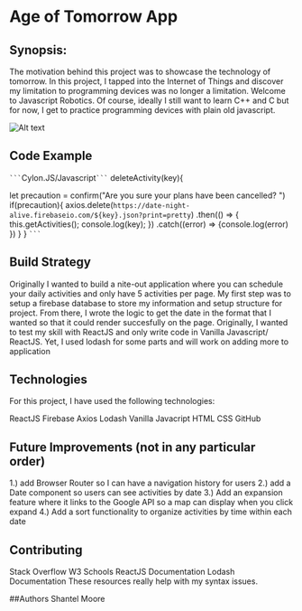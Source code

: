 #  Age of Tomorrow App


## Synopsis:
The motivation behind this project was to showcase the technology of tomorrow. In this project, I tapped into
the Internet of Things and discover my limitation to programming devices was no longer a limitation. Welcome
to Javascript Robotics.  Of course, ideally I still want to learn C++ and C but for now, I get to practice
programming devices with plain old javascript. 


![Alt text](./src/assets/ScreenshotNiteOut.png "Picture of Nite Out")



## Code Example
```` ``` ````Cylon.JS/Javascript```` ``` ````
  deleteActivity(key){

let precaution = confirm("Are you sure your plans have been cancelled? ")
if(precaution){
axios.delete(`https://date-night-alive.firebaseio.com/${key}.json?print=pretty`)
.then(() => {
    this.getActivities();
    console.log(key);
   })
   .catch((error) => {console.log(error)
 })
}
}
  ```` ``` ````

## Build Strategy
Originally I wanted to build a nite-out application where you can schedule your daily activities and only have 5 activities per page.  My first step was to setup a firebase database to store my information and setup structure for project. From there, I wrote the logic to get the date in the format that I wanted so that it could render succesfully on the page. Originally, I wanted to test my skill with ReactJS and only write code in Vanilla Javascript/ ReactJS.  Yet, I used lodash for some parts
 and will work on adding more to application 



## Technologies

For this project, I have used the following technologies:

ReactJS
Firebase
Axios
Lodash
Vanilla Javacript
HTML
CSS
GitHub

## Future Improvements (not in any particular order)

1.) add Browser Router so I can have a navigation history for users
2.) add a Date component so users can see activities by date
3.) Add an expansion feature where it links to the Google API so a map can display when you click expand
4.) Add a sort functionality to organize activities by time within each date



## Contributing
Stack Overflow 
W3 Schools
ReactJS Documentation
Lodash Documentation
These resources really help with my syntax issues. 

##Authors
Shantel Moore
